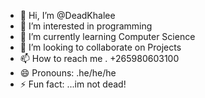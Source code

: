 - 👋 Hi, I’m @DeadKhalee
- 👀 I’m interested in programming 
- 🌱 I’m currently learning Computer Science 
- 💞️ I’m looking to collaborate on Projects
- 📫 How to reach me . +265980603100
- 😄 Pronouns: .he/he/he
- ⚡ Fun fact: ...im not dead!

<!---

